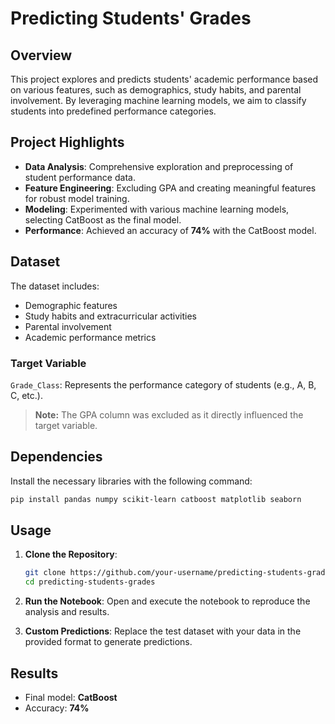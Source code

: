 # Predicting Students' Grades

## Overview
This project explores and predicts students' academic performance based on various features, such as demographics, study habits, and parental involvement. By leveraging machine learning models, we aim to classify students into predefined performance categories.

## Project Highlights
- **Data Analysis**: Comprehensive exploration and preprocessing of student performance data.
- **Feature Engineering**: Excluding GPA and creating meaningful features for robust model training.
- **Modeling**: Experimented with various machine learning models, selecting CatBoost as the final model.
- **Performance**: Achieved an accuracy of **74%** with the CatBoost model.

## Dataset
The dataset includes:
- Demographic features
- Study habits and extracurricular activities
- Parental involvement
- Academic performance metrics

### Target Variable
`Grade_Class`: Represents the performance category of students (e.g., A, B, C, etc.).

> **Note:** The GPA column was excluded as it directly influenced the target variable.

## Dependencies
Install the necessary libraries with the following command:
```bash
pip install pandas numpy scikit-learn catboost matplotlib seaborn
```

## Usage
1. **Clone the Repository**:
   ```bash
   git clone https://github.com/your-username/predicting-students-grades.git
   cd predicting-students-grades
   ```

2. **Run the Notebook**:
   Open and execute the notebook to reproduce the analysis and results.

3. **Custom Predictions**:
   Replace the test dataset with your data in the provided format to generate predictions.

## Results
- Final model: **CatBoost**
- Accuracy: **74%**
